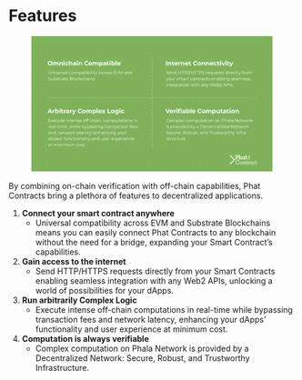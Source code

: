 # Features

<figure><img src="../../.gitbook/assets/phat-contract-features.png" alt=""><figcaption></figcaption></figure>

By combining on-chain verification with off-chain capabilities, Phat Contracts bring a plethora of features to decentralized applications.

1. **Connect your smart contract anywhere**
   * Universal compatibility across EVM and Substrate Blockchains means you can easily connect Phat Contracts to any blockchain without the need for a bridge, expanding your Smart Contract’s capabilities.
2. **Gain access to the internet**
   * Send HTTP/HTTPS requests directly from your Smart Contracts enabling seamless integration with any Web2 APIs, unlocking a world of possibilities for your dApps.
3. **Run arbitrarily Complex Logic**
   * Execute intense off-chain computations in real-time while bypassing transaction fees and network latency, enhancing your dApps' functionality and user experience at minimum cost.
4. **Computation is always verifiable**
   * Complex computation on Phala Network is provided by a Decentralized Network: Secure, Robust, and Trustworthy Infrastructure.
